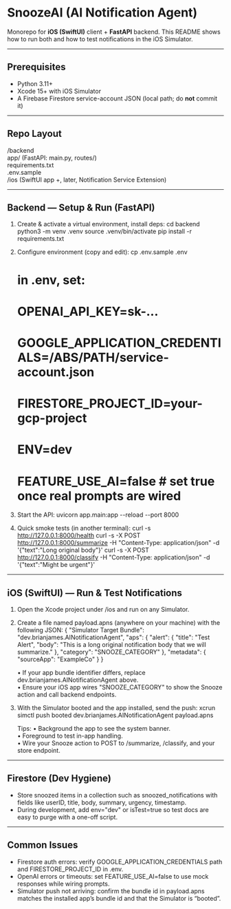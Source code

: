 # SnoozeAI (AI Notification Agent)

Monorepo for **iOS (SwiftUI)** client + **FastAPI** backend. This README shows how to run both and how to test notifications in the iOS Simulator.

---

## Prerequisites

- Python 3.11+
- Xcode 15+ with iOS Simulator
- A Firebase Firestore service-account JSON (local path; do **not** commit it)

---

## Repo Layout

/backend  
 app/ (FastAPI: main.py, routes/)  
 requirements.txt  
 .env.sample  
/ios (SwiftUI app +, later, Notification Service Extension)

---

## Backend — Setup & Run (FastAPI)

1. Create & activate a virtual environment, install deps:
   cd backend
   python3 -m venv .venv
   source .venv/bin/activate
   pip install -r requirements.txt

2. Configure environment (copy and edit):
   cp .env.sample .env

   # in .env, set:

   # OPENAI_API_KEY=sk-...

   # GOOGLE_APPLICATION_CREDENTIALS=/ABS/PATH/service-account.json

   # FIRESTORE_PROJECT_ID=your-gcp-project

   # ENV=dev

   # FEATURE_USE_AI=false # set true once real prompts are wired

3. Start the API:
   uvicorn app.main:app --reload --port 8000

4. Quick smoke tests (in another terminal):
   curl -s http://127.0.0.1:8000/health
   curl -s -X POST http://127.0.0.1:8000/summarize -H "Content-Type: application/json" -d '{"text":"Long original body"}'
   curl -s -X POST http://127.0.0.1:8000/classify -H "Content-Type: application/json" -d '{"text":"Might be urgent"}'

---

## iOS (SwiftUI) — Run & Test Notifications

1. Open the Xcode project under /ios and run on any Simulator.
2. Create a file named payload.apns (anywhere on your machine) with the following JSON:
   {
   "Simulator Target Bundle": "dev.brianjames.AINotificationAgent",
   "aps": {
   "alert": {
   "title": "Test Alert",
   "body": "This is a long original notification body that we will summarize."
   },
   "category": "SNOOZE_CATEGORY"
   },
   "metadata": { "sourceApp": "ExampleCo" }
   }

   • If your app bundle identifier differs, replace dev.brianjames.AINotificationAgent above.  
   • Ensure your iOS app wires "SNOOZE_CATEGORY" to show the Snooze action and call backend endpoints.

3. With the Simulator booted and the app installed, send the push:
   xcrun simctl push booted dev.brianjames.AINotificationAgent payload.apns

   Tips:
   • Background the app to see the system banner.  
   • Foreground to test in-app handling.  
   • Wire your Snooze action to POST to /summarize, /classify, and your store endpoint.

---

## Firestore (Dev Hygiene)

- Store snoozed items in a collection such as snoozed_notifications with fields like userID, title, body, summary, urgency, timestamp.
- During development, add env="dev" or isTest=true so test docs are easy to purge with a one-off script.

---

## Common Issues

- Firestore auth errors: verify GOOGLE_APPLICATION_CREDENTIALS path and FIRESTORE_PROJECT_ID in .env.
- OpenAI errors or timeouts: set FEATURE_USE_AI=false to use mock responses while wiring prompts.
- Simulator push not arriving: confirm the bundle id in payload.apns matches the installed app’s bundle id and that the Simulator is “booted”.
